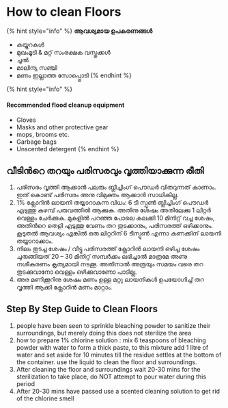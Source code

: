 # How to clean Floors

{% hint style="info" %}
**ആവശ്യമായ ഉപകരണങ്ങൾ**

* കയ്യുറകൾ
* മുഖംമൂടി & മറ്റ് സംരക്ഷക വസ്തുക്കൾ
* ചൂൽ
* മാലിന്യ സഞ്ചി
* മണം ഇല്ലാത്ത സോപ്പ്പൊടി
{% endhint %}

{% hint style="info" %}
#### Recommended flood cleanup equipment

* Gloves
* Masks and other protective gear
* mops, brooms etc.
* Garbage bags
* Unscented detergent
{% endhint %}

## **വീടിന്‍റെ തറയും പരിസരവും വൃത്തിയാക്കുന്ന രീതി**

1. പരിസരം വൃത്തി ആക്കാന്‍ പലരും ബ്ലീച്ചിംഗ് പൌഡര്‍ വിതറുന്നത് കാണാം. ഇത് കൊണ്ട് പരിസരം അനു വിമുക്തം ആക്കാന്‍ സാധികില്ല. 
2. 1% ക്ലോറിന്‍ ലായനി തയ്യാറാകുന്ന വിധം:  6 ടീ സ്പൂണ്‍ ബ്ലീച്ചിംഗ് പൌഡര്‍ എടുത്തു കുഴമ്പ് പരുവത്തില്‍ ആക്കുക. അതിനു ശേഷം അതിലേക്കു 1 ലിറ്റര്‍ വെള്ളം ചേര്‍ക്കുക. മുകളില്‍ പറഞ്ഞ പോലെ കലക്കി 10 മിനിറ്റ് വച്ച ശേഷം, അതിന്‍റെ തെളി എടുത്തു വേണം തറ തുടക്കാനും, പരിസരത്ത് ഒഴിക്കാനും. കൂടുതല്‍ ആവശ്യം എങ്കില്‍ ഒരു ലിറ്ററിന് 6 ടീസ്പൂണ്‍ എന്നാ കണക്കിന് ലായനി തയ്യാറാക്കാം. 
3. നിലം തുടച്ച ശേഷം / വീട്ടു പരിസരത്ത് ക്ലോറിന്‍ ലായനി ഒഴിച്ച ശേഷം ചുരുങ്ങിയത് 20 – 30 മിനിറ്റ് സമ്പര്‍ക്കം ലഭിച്ചാല്‍ മാത്രമേ അണു നശീകരണം കൃത്യമായി നടക്കൂ. അതിനാല്‍ അത്രയും സമയം വരെ തറ തുടക്കുവാനോ വെള്ളം ഒഴിക്കുവാണോ പാടില്ല.
4. അര മണിക്കൂറിനു ശേഷം മണം ഉള്ള മറ്റു ലായനികള്‍ ഉപയോഗിച്ച് തറ വൃത്തി ആക്കി ക്ലോറിന്‍ മണം മാറ്റാം. 

## Step By Step Guide to Clean Floors

1.  people have been seen to sprinkle bleaching powder to sanitize their surroundings, but merely doing this does not sterilize the area
2.  how to prepare 1% chlorine solution : mix 6 teaspoons of bleaching powder with water to form a thick paste, to this mixture add 1 litre of water and set aside for 10 minutes till the residue settles at the bottom of the container. use the liquid to clean the floor and surroundings.
3. After cleaning the floor and surroundings wait 20-30 mins for the sterilization to take place, do NOT attempt to pour water during this period
4. After 20-30 mins have passed use a scented cleaning solution to get rid of the chlorine smell

